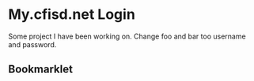 # My.cfisd.net Login
Some project I have been working on. Change foo and bar too username and password.
## Bookmarklet
```javascript

```
